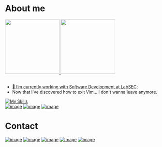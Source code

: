 # About me
<div>
  <a href="https://github.com/GiovanePS">
  <img height="180em" src="https://github-readme-stats-giovane.vercel.app/api?username=giovaneps&show_icons=true&theme=github_dark"/>
  <img height="180em" src="https://github-readme-stats-giovane.vercel.app/api/top-langs/?username=giovaneps&layout=compact&langs_count=7&theme=github_dark"/>
</div><br>
  
- 🔭 I’m currently working with Software Development at [LabSEC](https://labsec.ufsc.br/);
- Now that I've discovered how to exit Vim... I don't wanna leave anymore.

[![My Skills](https://skillicons.dev/icons?i=go,ts,react,py,neovim,postgres,docker,debian)](https://github.com/GiovanePS)
<br>
[![image](https://img.shields.io/badge/tmux-1BB91F?style=for-the-badge&logo=tmux&logoColor=white)](https://github.com/GiovanePS)
[![image](https://img.shields.io/badge/Zsh-F15A24?style=for-the-badge&logo=Zsh&logoColor=white)](https://github.com/GiovanePS)
[![image](https://img.shields.io/badge/hyperledger-2F3134?style=for-the-badge&logo=hyperledger&logoColor=white)](https://github.com/GiovanePS)

# Contact
[![image](https://img.shields.io/badge/LinkedIn-0077B5?style=for-the-badge&logo=linkedin&logoColor=white)](https://www.linkedin.com/in/giovane-pimentel-de-sousa-8338a8230/)
[![image](https://img.shields.io/badge/dev.to-0A0A0A?style=for-the-badge&logo=devdotto&logoColor=white)](https://dev.to/giovane_ps)
[![image](https://img.shields.io/badge/Gmail-D14836?style=for-the-badge&logo=gmail&logoColor=white)](mailto:giovanespace@gmail.com)
[![image](https://img.shields.io/badge/YouTube-FF0000?style=for-the-badge&logo=youtube&logoColor=white)](https://www.youtube.com/@giovane_ps)
[![image](https://img.shields.io/badge/-LeetCode-FFA116?style=for-the-badge&logo=LeetCode&logoColor=black)](https://leetcode.com/u/giovanespace/)
